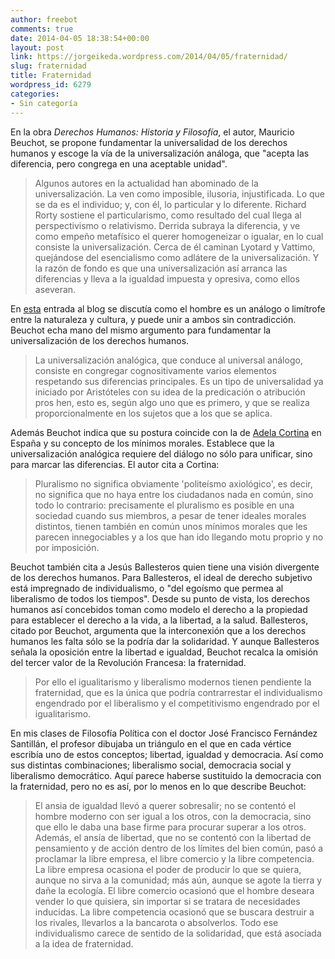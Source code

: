 ```yaml
---
author: freebot
comments: true
date: 2014-04-05 18:38:54+00:00
layout: post
link: https://jorgeikeda.wordpress.com/2014/04/05/fraternidad/
slug: fraternidad
title: Fraternidad
wordpress_id: 6279
categories:
- Sin categoría
---
```


En la obra _Derechos Humanos: Historia y Filosofía_, el autor, Mauricio Beuchot, se propone fundamentar la universalidad de los derechos humanos y escoge la vía de la universalización análoga, que "acepta las diferencia, pero congrega en una aceptable unidad".




<blockquote>Algunos autores en la actualidad han abominado de la universalización. La ven como imposible, ilusoria, injustificada. Lo que se da es el individuo; y, con él, lo particular y lo diferente. Richard Rorty sostiene el particularismo, como resultado del cual llega al perspectivismo o relativismo. Derrida subraya la diferencia, y ve como empeño metafísico el querer homogeneizar o igualar, en lo cual consiste la universalización. Cerca de él caminan Lyotard y Vattimo, quejándose del esencialismo como adlátere de la universalización. Y la razón de fondo es que una universalización así arranca las diferencias y lleva a la igualdad impuesta y opresiva, como ellos aseveran.</blockquote>



En [esta](http://www.jorgeikeda.com/wordpress/?p=5613) entrada al blog se discutía como el hombre es un análogo o limítrofe entre la naturaleza y cultura, y puede unir a ambos sin contradicción.  Beuchot echa mano del mismo argumento para fundamentar la universalización de los derechos humanos. 





<blockquote>La universalización analógica, que conduce al universal análogo, consiste en congregar cognositivamente varios elementos respetando sus diferencias principales. Es un tipo de universalidad ya iniciado por Aristóteles con su idea de la predicación o atribución pros hen, esto es, según algo uno que es primero, y que se realiza proporcionalmente en los sujetos que a los que se aplica. </blockquote>




Además Beuchot indica que su postura coincide con la de [Adela Cortina](http://www.jorgeikeda.com/wordpress/?p=5556) en España y su concepto de los mínimos morales. Establece que la universalización analógica requiere del diálogo no sólo para unificar, sino para marcar las diferencias. El autor cita a Cortina:





<blockquote>Pluralismo no significa obviamente 'politeísmo axiológico', es decir, no significa que no haya entre los ciudadanos nada en común, sino todo lo contrario: precisamente el pluralismo es posible en una sociedad cuando sus miembros, a pesar de tener ideales morales distintos, tienen también en común unos mínimos morales que les parecen innegociables y a los que han ido llegando motu proprio y no por imposición.</blockquote>




Beuchot también cita a Jesús Ballesteros quien tiene una visión divergente de los derechos humanos. Para Ballesteros, el ideal de derecho subjetivo está impregnado de individualismo, o "del egoísmo que permea al liberalismo de todos los tiempos". Desde su punto de vista, los derechos humanos así concebidos toman como modelo el derecho a la propiedad para establecer el derecho a la vida, a la libertad, a la salud. Ballesteros, citado por Beuchot, argumenta que la  interconexión que a los derechos humanos les falta sólo se la podría dar la solidaridad.    Y aunque Ballesteros señala la oposición entre la libertad e igualdad, Beuchot recalca la omisión del tercer valor de la Revolución Francesa: la fraternidad. 





<blockquote>Por ello el igualitarismo y liberalismo modernos tienen pendiente la fraternidad, que es la única que podría contrarrestar el individualismo engendrado por el liberalismo y el competitivismo engendrado por el igualitarismo. </blockquote>



En mis clases de Filosofía Política con el doctor José Francisco Fernández Santillán, el profesor  dibujaba un triángulo en el que en cada vértice escribía uno de estos conceptos; libertad, igualdad y democracia. Así como sus distintas combinaciones; liberalismo social, democracia social y liberalismo democrático.  Aquí parece haberse sustituido la democracia con la fraternidad, pero no es así, por lo menos en lo que describe Beuchot:





<blockquote>El ansia de igualdad llevó a querer sobresalir; no se contentó el hombre moderno con ser igual a los otros, con la democracia, sino que ello le daba una base firme para procurar superar a los otros. Además, el ansía de libertad, que no se contentó con la libertad de pensamiento y de acción dentro de los límites del bien común, pasó a proclamar la libre empresa, el libre comercio y la libre competencia. La libre empresa ocasiona  el poder de producir lo que se quiera, aunque no sirva a la comunidad; más aún, aunque se agote la tierra y dañe la ecología. El libre comercio ocasionó que el hombre deseara vender lo que quisiera, sin importar si se tratara de necesidades inducidas. La libre competencia ocasionó que se buscara destruir a los rivales, llevarlos a la bancarota o absolverlos.  Todo ese individualismo carece de sentido de la solidaridad, que está asociada a la idea de fraternidad. </blockquote>



 
